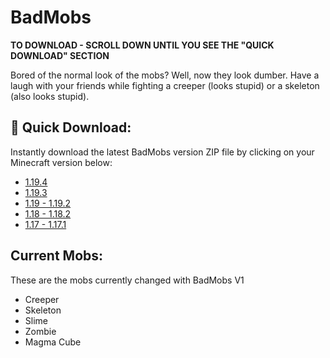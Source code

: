 
# BadMobs
**TO DOWNLOAD - SCROLL DOWN UNTIL YOU SEE THE "QUICK DOWNLOAD" SECTION**

Bored of the normal look of the mobs? Well, now they look dumber. Have a laugh with your friends while fighting a creeper (looks stupid) or a skeleton (also looks stupid).

## 🚀 Quick Download:
Instantly download the latest BadMobs version ZIP file by clicking on your Minecraft version below:
- [1.19.4](https://github.com/GraxeMC/BadMobs/releases/download/V1/BadMobs.1.19.4.zip)
- [1.19.3](https://github.com/GraxeMC/BadMobs/releases/download/V1/BadMobs.1.19.3.zip)
- [1.19 - 1.19.2](https://github.com/GraxeMC/BadMobs/releases/download/V1/BadMobs.1.19.-.1.19.2.zip)
- [1.18 - 1.18.2](https://github.com/GraxeMC/BadMobs/releases/download/V1/BadMobs.1.18.-.1.18.2.zip)
- [1.17 - 1.17.1](https://github.com/GraxeMC/BadMobs/releases/download/V1/BadMobs.1.17.-.1.17.1.zip)
    
## Current Mobs:
These are the mobs currently changed with BadMobs V1
- Creeper
- Skeleton
- Slime
- Zombie
- Magma Cube



